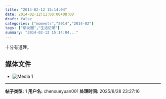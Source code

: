 ```yaml
---
title: "2014-02-12 15:14:04"
date: 2014-02-12T11:00:00+08:00
draft: false
categories: ["moments","2014","2014-02"]
tags: ["朋友圈","生活记录"]
summary: "2014-02-12 15:14:04..."
---
```


十分有道理。

## 媒体文件

- ![Media 1](/Moments/photos/2014-02-12/201402121514040.jpg)

---

**帖子类型:** 1
**用户名:** chenxueyuan001
**处理时间:** 2025/8/28 23:27:16